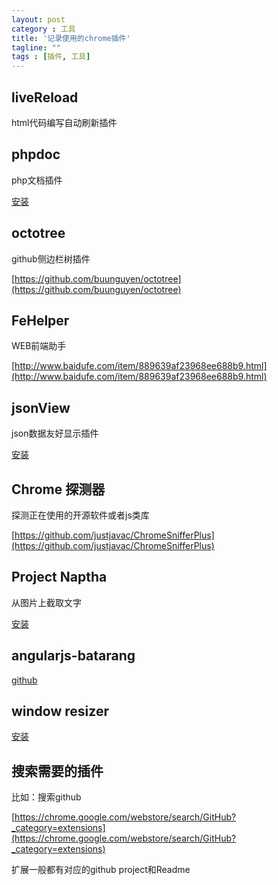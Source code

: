 ```yaml
---
layout: post
category : 工具
title: '记录使用的chrome插件'
tagline: ""
tags : [插件, 工具]
---
```


## liveReload

html代码编写自动刷新插件

## phpdoc

php文档插件

[安装](https://chrome.google.com/webstore/detail/aofkhphjhkanpddmfmbckdlcajhnehlf)

<!--break-->

## octotree

github侧边栏树插件

[https://github.com/buunguyen/octotree](https://github.com/buunguyen/octotree)

## FeHelper

WEB前端助手

[http://www.baidufe.com/item/889639af23968ee688b9.html](http://www.baidufe.com/item/889639af23968ee688b9.html)

## jsonView

json数据友好显示插件

[安装](https://chrome.google.com/webstore/detail/chklaanhfefbnpoihckbnefhakgolnmc)

## Chrome 探测器

探测正在使用的开源软件或者js类库

[https://github.com/justjavac/ChromeSnifferPlus](https://github.com/justjavac/ChromeSnifferPlus)

## Project Naptha

从图片上截取文字

[安装](https://chrome.google.com/webstore/detail/project-naptha/molncoemjfmpgdkbdlbjmhlcgniigdnf)

## angularjs-batarang

[github](https://github.com/angular/angularjs-batarang)

## window resizer

[安装](http://www.chromeextensions.org/appearance-functioning/window-resizer/#.VFjMeVWSySo)

## 搜索需要的插件

比如：搜索github

[https://chrome.google.com/webstore/search/GitHub?_category=extensions](https://chrome.google.com/webstore/search/GitHub?_category=extensions)

扩展一般都有对应的github project和Readme
